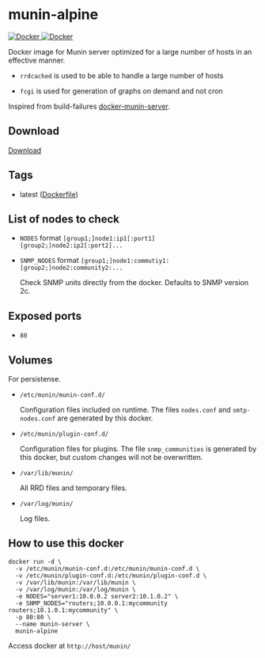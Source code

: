 # munin-alpine

[![Docker](https://github.com/aheimsbakk/munin/workflows/Docker/badge.svg?branch=master) ![Docker](https://github.com/aheimsbakk/munin/workflows/Docker/badge.svg?event=schedule)](/aheimsbakk/munin/packages/125034)

Docker image for Munin server optimized for a large number of hosts in an effective manner.

* `rrdcached` is used to be able to handle a large number of hosts

* `fcgi` is used for generation of graphs on demand and not cron

Inspired from build-failures [docker-munin-server](https://github.com/build-failure/docker-munin-server).

## Download

[Download](/aheimsbakk/munin/packages/125034)

## Tags

* latest ([Dockerfile](https://github.com/aheimsbakk/munin/blob/master/Dockerfile))

## List of nodes to check

* `NODES` format `[group1;]node1:ip1[:port1] [group2;]node2:ip2[:port2]...`

* `SNMP_NODES` format `[group1;]node1:commutiy1: [group2;]node2:community2:...`

    Check SNMP units directly from the docker. Defaults to SNMP version 2c.

## Exposed ports

* `80`

## Volumes

For persistense.

* `/etc/munin/munin-conf.d/`

    Configuration files included on runtime. The files `nodes.conf` and `smtp-nodes.conf` are generated by this docker.

* `/etc/munin/plugin-conf.d/`

    Configuration files for plugins. The file `snmp_communities` is generated by this docker, but custom changes will not be overwritten.

* `/var/lib/munin/` 

    All RRD files and temporary files.

* `/var/log/munin/`

    Log files.

## How to use this docker 

```
docker run -d \
  -v /etc/munin/munin-conf.d:/etc/munin/munin-conf.d \
  -v /etc/munin/plugin-conf.d:/etc/munin/plugin-conf.d \
  -v /var/lib/munin:/var/lib/munin \
  -v /var/log/munin:/var/log/munin \
  -e NODES="server1:10.0.0.2 server2:10.1.0.2" \
  -e SNMP_NODES="routers;10.0.0.1:mycommunity routers;10.1.0.1:mycommunity" \
  -p 80:80 \
  --name munin-server \ 
  munin-alpine
```

Access docker at `http://host/munin/`
